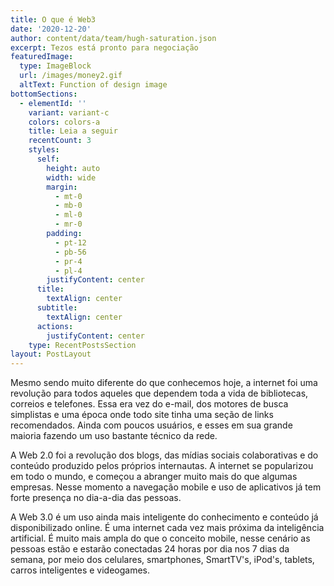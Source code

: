 ```yaml
---
title: O que é Web3
date: '2020-12-20'
author: content/data/team/hugh-saturation.json
excerpt: Tezos está pronto para negociação
featuredImage:
  type: ImageBlock
  url: /images/money2.gif
  altText: Function of design image
bottomSections:
  - elementId: ''
    variant: variant-c
    colors: colors-a
    title: Leia a seguir
    recentCount: 3
    styles:
      self:
        height: auto
        width: wide
        margin:
          - mt-0
          - mb-0
          - ml-0
          - mr-0
        padding:
          - pt-12
          - pb-56
          - pr-4
          - pl-4
        justifyContent: center
      title:
        textAlign: center
      subtitle:
        textAlign: center
      actions:
        justifyContent: center
    type: RecentPostsSection
layout: PostLayout
---
```

Mesmo sendo muito diferente do que conhecemos hoje, a internet foi uma revolução para todos aqueles que dependem toda a vida de bibliotecas, correios e telefones. Essa era vez do e-mail, dos motores de busca simplistas e uma época onde todo site tinha uma seção de links recomendados. Ainda com poucos usuários, e esses em sua grande maioria fazendo um uso bastante técnico da rede.

A Web 2.0 foi a revolução dos blogs, das mídias sociais colaborativas e do conteúdo produzido pelos próprios internautas. A internet se popularizou em todo o mundo, e começou a abranger muito mais do que algumas empresas. Nesse momento a navegação mobile e uso de aplicativos já tem forte presença no dia-a-dia das pessoas.

A Web 3.0 é um uso ainda mais inteligente do conhecimento e conteúdo já disponibilizado online. É uma internet cada vez mais próxima da inteligência artificial. É muito mais ampla do que o conceito mobile, nesse cenário as pessoas estão e estarão conectadas 24 horas por dia nos 7 dias da semana, por meio dos celulares, smartphones, SmartTV's, iPod's, tablets, carros inteligentes e videogames.
